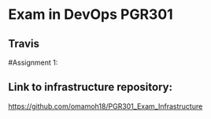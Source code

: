 # Exam in DevOps PGR301 

## Travis

#Assignment 1:


## Link to infrastructure repository:

https://github.com/omamoh18/PGR301_Exam_Infrastructure 
